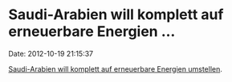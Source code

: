 Saudi-Arabien will komplett auf erneuerbare Energien \...
=========================================================

Date: 2012-10-19 21:15:37

[Saudi-Arabien will komplett auf erneuerbare Energien
umstellen](http://www.guardian.co.uk/environment/2012/oct/19/saudi-arabia-renewable-energy-oil).
